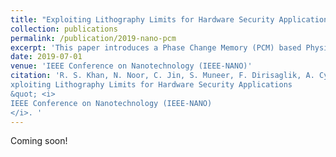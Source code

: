 ```yaml
---
title: "Exploiting Lithography Limits for Hardware Security Applications"
collection: publications
permalink: /publication/2019-nano-pcm
excerpt: 'This paper introduces a Phase Change Memory (PCM) based Physical Obfuscated Key (POK) design, which is intrinsically reliable.' 
date: 2019-07-01
venue: 'IEEE Conference on Nanotechnology (IEEE-NANO)'
citation: 'R. S. Khan, N. Noor, C. Jin, S. Muneer, F. Dirisaglik, A. Cywar, P. H. Nguyen, M. van Dijk, A. Gokirmak, and H. Silva. (2019).&quot;
xploiting Lithography Limits for Hardware Security Applications
&quot; <i>
IEEE Conference on Nanotechnology (IEEE-NANO)
</i>. '
---
```


Coming soon!
